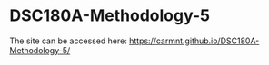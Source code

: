 # DSC180A-Methodology-5
The site can be accessed here: https://carmnt.github.io/DSC180A-Methodology-5/
